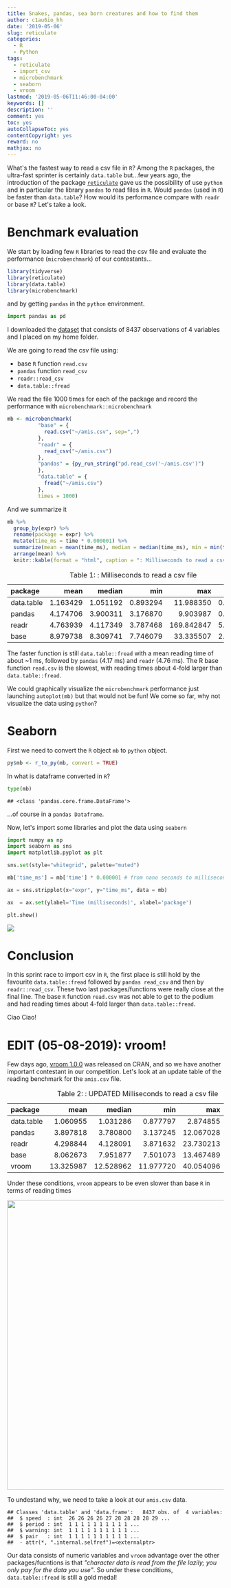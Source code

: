 ```yaml
---
title: Snakes, pandas, sea born creatures and how to find them
author: c1au6io_hh
date: '2019-05-06'
slug: reticulate
categories:
  - R
  - Python
tags:
  - reticulate
  - import_csv
  - microbenchmark
  - seaborn
  - vroom
lastmod: '2019-05-06T11:46:00-04:00'
keywords: []
description: ''
comment: yes
toc: yes
autoCollapseToc: yes
contentCopyright: yes
reward: no
mathjax: no
---
```


What's the fastest way to read a csv file in `R`? Among the `R` packages, the ultra-fast sprinter is certainly `data.table` but...few years ago, the introduction of the package [`reticulate`](https://blog.rstudio.com/2018/03/26/reticulate-r-interface-to-python/) gave us the possibility of use `python` and in particular the library `pandas` to read files in `R`. Would `pandas` (used in `R`) be faster than `data.table`? How would its performance compare with `readr` or base `R`? Let's take a look.

<!--more-->

# Benchmark evaluation

We  start by loading few `R` libraries to read the csv file and  evaluate the performance (`microbenchmark`) of our contestants...


```r
library(tidyverse)
library(reticulate)
library(data.table)
library(microbenchmark)
```

and by getting `pandas` in the `python` environment.


```python
import pandas as pd
```

I downloaded the [dataset](https://vincentarelbundock.github.io/Rdatasets/csv/boot/amis.csv) that consists of 8437	observations of 4 variables and I placed on my home folder.



We are going to read the csv file using:

* base `R` function `read.csv`
* `pandas` function `read_csv`
* `readr::read_csv`
* `data.table::fread`

We read the file  1000 times for each of the package and record the performance with `microbenchmark::microbenchmark`


```r
mb <- microbenchmark(
          "base" = {
            read.csv("~/amis.csv", sep=",")
          },
          "readr" = {
            read_csv("~/amis.csv")
          },
          "pandas" = {py_run_string("pd.read_csv('~/amis.csv')")
          },
          "data.table" = {
            fread("~/amis.csv")
          },
          times = 1000)
```

And we summarize it

```r
mb %>% 
  group_by(expr) %>% 
  rename(package = expr) %>% 
  mutate(time_ms = time * 0.000001) %>% 
  summarize(mean = mean(time_ms), median = median(time_ms), min = min(time_ms), max = max(time_ms), sd = sd(time_ms)) %>% 
  arrange(mean) %>% 
  knitr::kable(format = "html", caption = ": Milliseconds to read a csv file")
```

<table>
<caption>Table 1: : Milliseconds to read a csv file</caption>
 <thead>
  <tr>
   <th style="text-align:left;"> package </th>
   <th style="text-align:right;"> mean </th>
   <th style="text-align:right;"> median </th>
   <th style="text-align:right;"> min </th>
   <th style="text-align:right;"> max </th>
   <th style="text-align:right;"> sd </th>
  </tr>
 </thead>
<tbody>
  <tr>
   <td style="text-align:left;"> data.table </td>
   <td style="text-align:right;"> 1.163429 </td>
   <td style="text-align:right;"> 1.051192 </td>
   <td style="text-align:right;"> 0.893294 </td>
   <td style="text-align:right;"> 11.988350 </td>
   <td style="text-align:right;"> 0.5746664 </td>
  </tr>
  <tr>
   <td style="text-align:left;"> pandas </td>
   <td style="text-align:right;"> 4.174706 </td>
   <td style="text-align:right;"> 3.900311 </td>
   <td style="text-align:right;"> 3.176870 </td>
   <td style="text-align:right;"> 9.903987 </td>
   <td style="text-align:right;"> 0.9339007 </td>
  </tr>
  <tr>
   <td style="text-align:left;"> readr </td>
   <td style="text-align:right;"> 4.763939 </td>
   <td style="text-align:right;"> 4.117349 </td>
   <td style="text-align:right;"> 3.787468 </td>
   <td style="text-align:right;"> 169.842847 </td>
   <td style="text-align:right;"> 5.5154385 </td>
  </tr>
  <tr>
   <td style="text-align:left;"> base </td>
   <td style="text-align:right;"> 8.979738 </td>
   <td style="text-align:right;"> 8.309741 </td>
   <td style="text-align:right;"> 7.746079 </td>
   <td style="text-align:right;"> 33.335507 </td>
   <td style="text-align:right;"> 2.4232146 </td>
  </tr>
</tbody>
</table>

The faster function is still `data.table::fread` with a mean reading time of about ~1 ms,  followed by `pandas` (4.17 ms) and `readr` (4.76 ms). The R base function `read.csv` is the slowest, with reading times about 4-fold  larger than `data.table::fread`.

We could graphically visualize the `microbenchmark` performance just launching `autoplot(mb)` but that would not be fun! We come so far, why not visualize the data using `python`?

# Seaborn

First we need to convert the `R` object `mb` to `python` object.

```r
py$mb <- r_to_py(mb, convert = TRUE)
```

In what is dataframe converted in `R`?


```python
type(mb)
```

```
## <class 'pandas.core.frame.DataFrame'>
```
...of course in a `pandas Dataframe`.

Now, let's import some libraries and plot the data using `seaborn`

```python
import numpy as np
import seaborn as sns
import matplotlib.pyplot as plt

sns.set(style="whitegrid", palette="muted")

mb['time_ms'] = mb['time'] * 0.000001 # from nano seconds to millisecond

ax = sns.stripplot(x="expr", y="time_ms", data = mb)

ax  = ax.set(ylabel='Time (milliseconds)', xlabel='package')

plt.show()
```

![](2019-04-17-reticulate_files/figure-html/p_libraries-1.png)<!-- -->

# Conclusion

In this sprint race to import csv in `R`, the first place is still hold by the favourite `data.table::fread` followed by `pandas read_csv` and then by `readr::read_csv`. These two last packages/functions were really close at the final line. The base `R` function `read.csv` was not able to get to the podium and had reading times about 4-fold larger than `data.table::fread`.

Ciao Ciao!

# EDIT (05-08-2019): vroom!

Few days ago, [vroom 1.0.0](https://www.tidyverse.org/articles/2019/05/vroom-1-0-0/?fbclid=IwAR0JN1wqX8U1CarXdKbKPkkg77RlNX1bew_k6bZbINb1uZloSXvNyjotxVg) was released on CRAN, and so we have another important contestant in our competition. Let's look at an update table of the reading benchmark for the `amis.csv` file.

<table>
<caption>Table 2: : UPDATED Milliseconds to read a csv file</caption>
 <thead>
  <tr>
   <th style="text-align:left;"> package </th>
   <th style="text-align:right;"> mean </th>
   <th style="text-align:right;"> median </th>
   <th style="text-align:right;"> min </th>
   <th style="text-align:right;"> max </th>
   <th style="text-align:right;"> sd </th>
  </tr>
 </thead>
<tbody>
  <tr>
   <td style="text-align:left;"> data.table </td>
   <td style="text-align:right;"> 1.060955 </td>
   <td style="text-align:right;"> 1.031286 </td>
   <td style="text-align:right;"> 0.877797 </td>
   <td style="text-align:right;"> 2.874855 </td>
   <td style="text-align:right;"> 0.1540645 </td>
  </tr>
  <tr>
   <td style="text-align:left;"> pandas </td>
   <td style="text-align:right;"> 3.897818 </td>
   <td style="text-align:right;"> 3.780800 </td>
   <td style="text-align:right;"> 3.137245 </td>
   <td style="text-align:right;"> 12.067028 </td>
   <td style="text-align:right;"> 0.6595005 </td>
  </tr>
  <tr>
   <td style="text-align:left;"> readr </td>
   <td style="text-align:right;"> 4.298844 </td>
   <td style="text-align:right;"> 4.128091 </td>
   <td style="text-align:right;"> 3.871632 </td>
   <td style="text-align:right;"> 23.730213 </td>
   <td style="text-align:right;"> 1.3351350 </td>
  </tr>
  <tr>
   <td style="text-align:left;"> base </td>
   <td style="text-align:right;"> 8.062673 </td>
   <td style="text-align:right;"> 7.951877 </td>
   <td style="text-align:right;"> 7.501073 </td>
   <td style="text-align:right;"> 13.467489 </td>
   <td style="text-align:right;"> 0.5136744 </td>
  </tr>
  <tr>
   <td style="text-align:left;"> vroom </td>
   <td style="text-align:right;"> 13.325987 </td>
   <td style="text-align:right;"> 12.528962 </td>
   <td style="text-align:right;"> 11.977720 </td>
   <td style="text-align:right;"> 40.054096 </td>
   <td style="text-align:right;"> 3.2400886 </td>
  </tr>
</tbody>
</table>

Under these conditions, `vroom` appears to be even slower than base `R` in terms of reading times

<img src="/rden.netlify.compost/2019-04-17-reticulate_files/figure-html/unnamed-chunk-2-1.png" width="672" />

To undestand why, we need to take a look at our `amis.csv` data.


```
## Classes 'data.table' and 'data.frame':	8437 obs. of  4 variables:
##  $ speed  : int  26 26 26 26 27 28 28 28 28 29 ...
##  $ period : int  1 1 1 1 1 1 1 1 1 1 ...
##  $ warning: int  1 1 1 1 1 1 1 1 1 1 ...
##  $ pair   : int  1 1 1 1 1 1 1 1 1 1 ...
##  - attr(*, ".internal.selfref")=<externalptr>
```

Our data consists of numeric variables and `vroom` advantage over the other packages/fucntions is that *"character data is read from the file lazily; you only pay for the data you use"*. 
So under these conditions, `data.table::fread` is still a gold medal!


